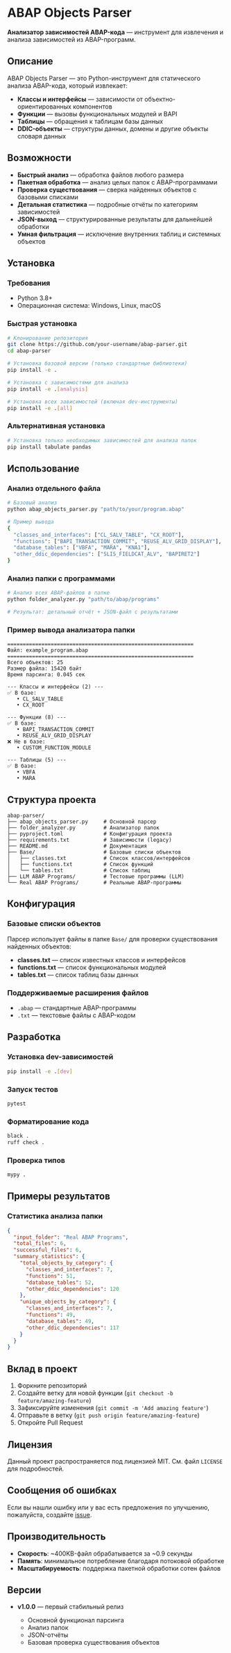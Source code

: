 # ABAP Objects Parser

**Анализатор зависимостей ABAP-кода** — инструмент для извлечения и анализа зависимостей из ABAP-программ.

## Описание

ABAP Objects Parser — это Python-инструмент для статического анализа ABAP-кода, который извлекает:

* **Классы и интерфейсы** — зависимости от объектно-ориентированных компонентов
* **Функции** — вызовы функциональных модулей и BAPI
* **Таблицы** — обращения к таблицам базы данных
* **DDIC-объекты** — структуры данных, домены и другие объекты словаря данных

## Возможности

* **Быстрый анализ** — обработка файлов любого размера
* **Пакетная обработка** — анализ целых папок с ABAP-программами
* **Проверка существования** — сверка найденных объектов с базовыми списками
* **Детальная статистика** — подробные отчёты по категориям зависимостей
* **JSON-выход** — структурированные результаты для дальнейшей обработки
* **Умная фильтрация** — исключение внутренних таблиц и системных объектов

## Установка

### Требования

* Python 3.8+
* Операционная система: Windows, Linux, macOS

### Быстрая установка

```bash
# Клонирование репозитория
git clone https://github.com/your-username/abap-parser.git
cd abap-parser

# Установка базовой версии (только стандартные библиотеки)
pip install -e .

# Установка с зависимостями для анализа
pip install -e .[analysis]

# Установка всех зависимостей (включая dev-инструменты)
pip install -e .[all]
```

### Альтернативная установка

```bash
# Установка только необходимых зависимостей для анализа папок
pip install tabulate pandas
```

## Использование

### Анализ отдельного файла

```bash
# Базовый анализ
python abap_objects_parser.py "path/to/your/program.abap"

# Пример вывода
{
  "classes_and_interfaces": ["CL_SALV_TABLE", "CX_ROOT"],
  "functions": ["BAPI_TRANSACTION_COMMIT", "REUSE_ALV_GRID_DISPLAY"],
  "database_tables": ["VBFA", "MARA", "KNA1"],
  "other_ddic_dependencies": ["SLIS_FIELDCAT_ALV", "BAPIRET2"]
}
```

### Анализ папки с программами

```bash
# Анализ всех ABAP-файлов в папке
python folder_analyzer.py "path/to/abap/programs"

# Результат: детальный отчёт + JSON-файл с результатами
```

### Пример вывода анализатора папки

```
============================================================
Файл: example_program.abap
============================================================
Всего объектов: 25  
Размер файла: 15420 байт  
Время парсинга: 0.045 сек

--- Классы и интерфейсы (2) ---
✅ В базе:
   • CL_SALV_TABLE  
   • CX_ROOT

--- Функции (8) ---
✅ В базе:
   • BAPI_TRANSACTION_COMMIT  
   • REUSE_ALV_GRID_DISPLAY  
❌ Не в базе:
   • CUSTOM_FUNCTION_MODULE

--- Таблицы (5) ---
✅ В базе:
   • VBFA  
   • MARA  
```

## Структура проекта

```
abap-parser/
├── abap_objects_parser.py     # Основной парсер
├── folder_analyzer.py         # Анализатор папок
├── pyproject.toml             # Конфигурация проекта
├── requirements.txt           # Зависимости (legacy)
├── README.md                  # Документация
├── Base/                      # Базовые списки объектов
│   ├── classes.txt            # Список классов/интерфейсов
│   ├── functions.txt          # Список функций
│   └── tables.txt             # Список таблиц
├── LLM ABAP Programs/         # Тестовые программы (LLM)
└── Real ABAP Programs/        # Реальные ABAP-программы
```

## Конфигурация

### Базовые списки объектов

Парсер использует файлы в папке `Base/` для проверки существования найденных объектов:

* **classes.txt** — список известных классов и интерфейсов
* **functions.txt** — список функциональных модулей
* **tables.txt** — список таблиц базы данных

### Поддерживаемые расширения файлов

* `.abap` — стандартные ABAP-программы
* `.txt` — текстовые файлы с ABAP-кодом

## Разработка

### Установка dev-зависимостей

```bash
pip install -e .[dev]
```

### Запуск тестов

```bash
pytest
```

### Форматирование кода

```bash
black .
ruff check .
```

### Проверка типов

```bash
mypy .
```

## Примеры результатов

### Статистика анализа папки

```json
{
  "input_folder": "Real ABAP Programs",
  "total_files": 6,
  "successful_files": 6,
  "summary_statistics": {
    "total_objects_by_category": {
      "classes_and_interfaces": 7,
      "functions": 51,
      "database_tables": 52,
      "other_ddic_dependencies": 120
    },
    "unique_objects_by_category": {
      "classes_and_interfaces": 7,
      "functions": 49,
      "database_tables": 49,
      "other_ddic_dependencies": 117
    }
  }
}
```

## Вклад в проект

1. Форкните репозиторий
2. Создайте ветку для новой функции (`git checkout -b feature/amazing-feature`)
3. Зафиксируйте изменения (`git commit -m 'Add amazing feature'`)
4. Отправьте в ветку (`git push origin feature/amazing-feature`)
5. Откройте Pull Request

## Лицензия

Данный проект распространяется под лицензией MIT. См. файл `LICENSE` для подробностей.

## Сообщения об ошибках

Если вы нашли ошибку или у вас есть предложения по улучшению, пожалуйста, создайте [issue](https://github.com/your-username/abap-parser/issues).

## Производительность

* **Скорость**: \~400KB-файл обрабатывается за \~0.9 секунды
* **Память**: минимальное потребление благодаря потоковой обработке
* **Масштабируемость**: поддержка пакетной обработки сотен файлов

## Версии

* **v1.0.0** — первый стабильный релиз

  * Основной функционал парсинга
  * Анализ папок
  * JSON-отчёты
  * Базовая проверка существования объектов


